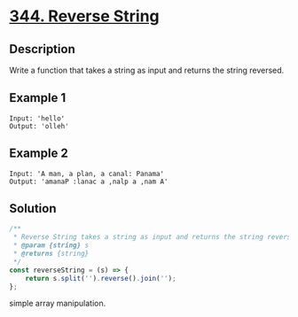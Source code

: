 # [344. Reverse String](https://leetcode.com/problems/reverse-string/description/)

## Description
Write a function that takes a string as input and returns the string reversed.

## Example 1
```
Input: 'hello'
Output: 'olleh'
```

## Example 2
```
Input: 'A man, a plan, a canal: Panama'
Output: 'amanaP :lanac a ,nalp a ,nam A'
```

## Solution
```javascript
/**
 * Reverse String takes a string as input and returns the string reversed
 * @param {string} s
 * @returns {string}
 */
const reverseString = (s) => {
	return s.split('').reverse().join('');
};
```
simple array manipulation.